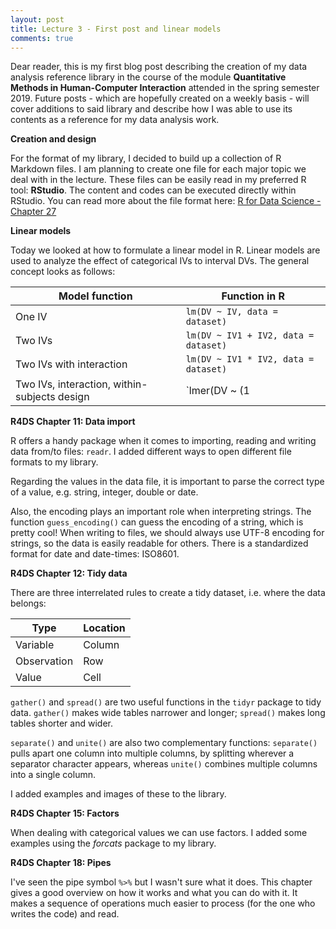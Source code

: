 ```yaml
---
layout: post
title: Lecture 3 - First post and linear models
comments: true
---
```


Dear reader, this is my first blog post describing the creation of my data analysis reference library in the course of the module **Quantitative Methods in Human-Computer Interaction** attended in the spring semester 2019. Future posts - which are hopefully created on a weekly basis - will cover additions to said library and describe how I was able to use its contents as a reference for my data analysis work.

**Creation and design**

For the format of my library, I decided to build up a collection of R Markdown files. I am planning to create one file for each major topic we deal with in the lecture. These files can be easily read in my preferred R tool: **RStudio**. The content and codes can be executed directly within RStudio. You can read more about the file format here: [R for Data Science - Chapter 27](https://r4ds.had.co.nz/r-markdown.html)

**Linear models**

Today we looked at how to formulate a linear model in R. Linear models are used to analyze the effect of categorical IVs to interval DVs. The general concept looks as follows:

Model function | Function in R
--- | ---
One IV | `lm(DV ~ IV, data = dataset)`
Two IVs | `lm(DV ~ IV1 + IV2, data = dataset)`
Two IVs with interaction | `lm(DV ~ IV1 * IV2, data = dataset)`
Two IVs, interaction, within-subjects design | `lmer(DV ~ (1|participant) + IV1 * IV , data = dataset)`

**R4DS Chapter 11: Data import**

R offers a handy package when it comes to importing, reading and writing data from/to files: `readr`. I added different ways to open different file formats to my library.

Regarding the values in the data file, it is important to parse the correct type of a value, e.g. string, integer, double or date.

Also, the encoding plays an important role when interpreting strings. The function `guess_encoding()` can guess the encoding of a string, which is pretty cool! When writing to files, we should always use UTF-8 encoding for strings, so the data is easily readable for others. There is a standardized format for date and date-times: ISO8601.

**R4DS Chapter 12: Tidy data**

There are three interrelated rules to create a tidy dataset, i.e. where the data belongs:

Type | Location
--- | ---
Variable | Column
Observation | Row
Value | Cell

`gather()` and `spread()` are two useful functions in the `tidyr` package to tidy data. `gather()` makes wide tables narrower and longer; `spread()` makes long tables shorter and wider.

`separate()` and `unite()` are also two complementary functions: `separate()` pulls apart one column into multiple columns, by splitting wherever a separator character appears, whereas `unite()` combines multiple columns into a single column.

I added examples and images of these to the library.

**R4DS Chapter 15: Factors**

When dealing with categorical values we can use factors. I added some examples using the *forcats* package to my library.

**R4DS Chapter 18: Pipes**

I've seen the pipe symbol `%>%` but I wasn't sure what it does. This chapter gives a good overview on how it works and what you can do with it. It makes a sequence of operations much easier to process (for the one who writes the code) and read.